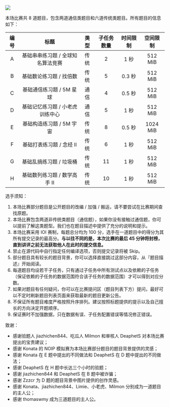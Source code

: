 ![](https://molmin.github.io/image/2024/07/12/contest.png) 

本场比赛共 $8$ 道题目，包含两道通信类题目和六道传统类题目。所有题目的信息如下：

| 编号 | 标题 | 类型 | 子任务数量 | 时间限制 | 空间限制 |
| :-: | :-: | :-: | :-: | :-: | :-: |
| A | 基础串串练习题 / 全球知名算法竞赛 | 传统 | $2$ | $1$ 秒 | $512 \text{ MiB}$ |
| B | 基础数论练习题 / 找倍数 | 传统 | $5$ | $0.3$ 秒 | $512 \text{ MiB}$ |
| C | 基础通信练习题 / 5M 星球 | 通信 | $4$ | $0.5$ 秒 | $512 \text{ MiB}$ |
| D | 基础记忆练习题 / 小老虎训练中心 | 通信 | $5$ | $1$ 秒 | $512 \text{ MiB}$ |
| E | 基础构造练习题 / 5M 宇宙 | 传统 | $8$ | $0.5$ 秒 | $1024 \text{ MiB}$ |
| F | 基础打表练习题 / 念经 II | 传统 | $6$ | $1$ 秒 | $512 \text{ MiB}$ |
| G | 基础乱搞练习题 / 垃圾桶 | 传统 | $11$ | $1$ 秒 | $512 \text{ MiB}$ |
| H | 基础数列练习题 / 数学高手 II | 传统 | $10$ | $1$ 秒 | $512 \text{ MiB}$ |

选手须知：

1. 本场比赛部分题目是公开题目的改编 / 加强 / 搬运，请不要尝试在比赛期间查找原题。
2. 本场比赛包含两道非传统类题目（通信题），如果你没有接触过通信题，你可以提前了解这类题型。我们也在题目描述中提供了充分的说明和提示。
3. 本场比赛采用 IOI 赛制，每题总分均为 $100$ 分，选手在一道题目中的得分为其所有提交记录的最高分。**与以往不同的是，本次比赛的最后 45 分钟将封榜，直到讲评之前无法获取他人在此时的提交信息。**
4. 禁止在源代码中自行指定任何编译选项，否则提交记录将被 Skip。
5. 部分题目具有较长的题目背景，你可以选择直接跳过这部分内容，从『题目描述』开始阅读。
6. 每道题目均设若干子任务，只有通过子任务中所有测试点以及依赖的子任务（保证依赖的子任务的数据范围符合该子任务的数据范围）才可以得到对应分数。
7. 如果对题目有任何疑问，你可以在比赛提问区（题目列表下方）提问，最好可以不定时刷新题目列表页面来获取最新的题目更新公告。
8. 不保证所有题目难度严格按照升序排列。建议按照标题提供的提示以及自己擅长的方向决定开题顺序。
9. 保证赛时不加强数据，只在数据有误、子任务配置错误等情况修正错误。

致谢：

- 感谢验题人 jiazhichen844、吃瓜人 Milmon 和审核人 DeaphetS 对本场比赛提出的宝贵建议；
- 感谢 Konata 的 NOIP 模拟赛为本场比赛部分题目的题目背景提供的灵感；
- 感谢 Konata 在 E 题中提出的不同做法和 DeaphetS 在 D 题中提出的不同做法；
- 感谢 DeaphetS 在 H 题中长达三个小时的验题；
- 感谢 jiazhichen844 和 DeaphetS 在 B 题中被诈骗；
- 感谢 Zzzcr 为 D 题的题目背景中图片提供的创作灵感。
- 感谢 Konata、jiazhichen844、Limie、小老虎、Milmon 分别成为一道题目的主人公；
- 感谢 thomaswmy 成为三道题目的主人公。
